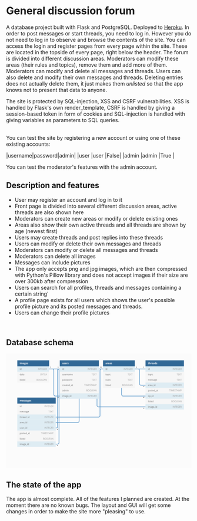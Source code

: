 <h1>General discussion forum</h1>
A database project built with Flask and PostgreSQL. Deployed to <a href="http://general-forum.herokuapp.com/">Heroku</a>. In order to post messages or start threads, you need to log in. However you do not need to log in to observe and browse the contents of the site. You can access the login and register pages from every page within the site. These are located in the topside of every page, right below the header. The forum is divided into different discussion areas. Moderators can modify these areas (their rules and topics), remove them and add more of them. Moderators can modify and delete all messages and threads. Users can also delete and modify their own messages and threads. Deleting entries does not actually delete them, it just makes them <i>unlisted</i> so that the app knows not to present that data to anyone.<br>

The site is protected by SQL-injection, XSS and CSRF vulnerabilities. XSS is handled by Flask's own render_template, CSRF is handled by giving a session-based token in form of cookies and SQL-injection is handled with giving variables as parameters to SQL queries.

<br>
You can test the site by registering a new account or using one of these existing accounts:<br>

|username|password|admin|
|user    |user    |False|
|admin   |admin   |True |<br>

You can test the moderator's features with the admin account.

<h2>Description and features</h2>

- User may register an account and log in to it
- Front page is divided into several different discussion areas, active threads are also shown here
- Moderators can create new areas or modify or delete existing ones
- Areas also show their own active threads and all threads are shown by age (newest first)
- Users may create threads and post replies into these threads
- Users can modify or delete their own messages and threads
- Moderators can modify or delete all messages and threads
- Moderators can delete all images
- Messages can include pictures
- The app only accepts png and jpg images, which are then compressed with Python's Pillow library and does not accept images if their size are over 300kb after compression
- Users can search for all profiles, threads and messages containing a certain string'
- A profile page exists for all users which shows the user's possible profile picture and its posted messages and threads.
- Users can change their profile pictures

<br>
<h2>Database schema</h2>
<img src="/documentation/database-schema.png">
<h2>The state of the app</h2>
The app is almost complete. All of the features I planned are created. At the moment there are no known bugs. The layout and GUI will get some changes in order to make the site more "pleasing" to use. 

